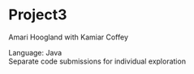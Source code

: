 # Project3
Amari Hoogland with Kamiar Coffey

Language: Java  
Separate code submissions for individual exploration
